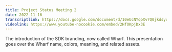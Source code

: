 ```yaml
---
title: Project Status Meeting 2
date: 2022-11-16
transcriptlink: https://docs.google.com/document/d/10eUcNYqoXv7Q0jkdsyowefoiQlEjsWGgj3hiCApYFEs/edit?usp=sharing
videolink: https://www.youtube-nocookie.com/embed/2HfOKpjDx3E
---
```


The introduction of the SDK branding, now called Wharf. This presentation goes over the Wharf name, colors, meaning, and related assets.
